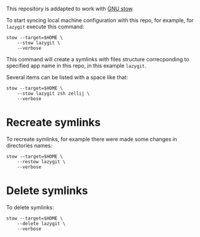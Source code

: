 This repository is addapted to work with [GNU stow](https://www.gnu.org/software/stow/).

To start syncing local machine configuration with this repo, for example, for `lazygit` execute this command:

```shell
stow --target=$HOME \
    --stow lazygit \
    --verbose
```

This command will create a symlinks with files structure correcponding to specified app name in this repo, in this example `lazygit`.


Several items can be listed with a space like that:

```shell
stow --target=$HOME \
    --stow lazygit zsh zellij \
    --verbose
```

# Recreate symlinks

To recreate symlinks, for example there were made some changes in directories names:

```shell
stow --target=$HOME \
    --restow lazygit \
    --verbose
```

# Delete symlinks

To delete symlinks:

```shell
stow --target=$HOME \
    --delete lazygit \
    --verbose
```
